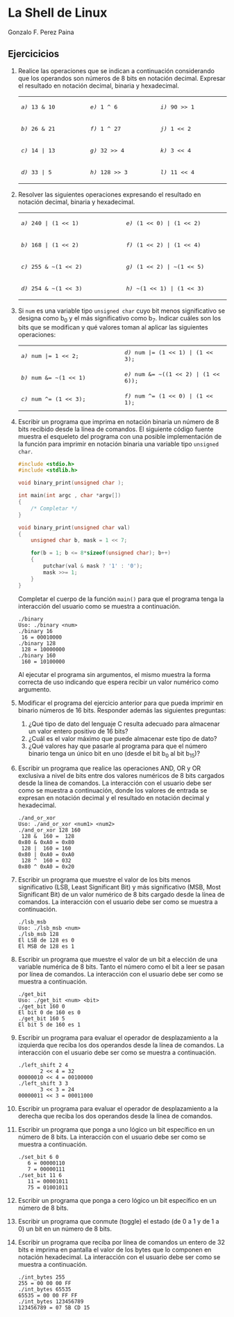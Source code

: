 # La Shell de Linux

Gonzalo F. Perez Paina

<style>
td, th {
   border: none!important;
}
</style>

## Ejercicicios

1.  Realice las operaciones que se indican a continuación considerando que los operandos son números de 8 bits en notación decimal. Expresar el resultado en notación decimal, binaria y hexadecimal.

    <table>
    <tr>
      <td style="width: 200px; height: 50px; font-family: monospace"> <i>a)</i> 13 & 10 </td>
      <td style="width: 200px; height: 50px; font-family: monospace"> <i>e)</i> 1 ^ 6 </td>
      <td style="width: 200px; height: 50px; font-family: monospace"> <i>i)</i> 90 >> 1 </td>
    </tr>
    <tr>
      <td style="width: 200px; height: 50px; font-family: monospace"> <i>b)</i> 26 & 21 </td>
      <td style="width: 200px; height: 50px; font-family: monospace"> <i>f)</i> 1 ^ 27 </td>
      <td style="width: 200px; height: 50px; font-family: monospace"> <i>j)</i> 1 << 2 </td>
    </tr>
    <tr>
      <td style="width: 200px; height: 50px; font-family: monospace"> <i>c)</i> 14 | 13 </td>
      <td style="width: 200px; height: 50px; font-family: monospace"> <i>g)</i> 32 >> 4 </td>
      <td style="width: 200px; height: 50px; font-family: monospace"> <i>k)</i> 3 << 4 </td>
    </tr>
    <tr>
      <td style="width: 200px; height: 50px; font-family: monospace"> <i>d)</i> 33 | 5 </td>
      <td style="width: 200px; height: 50px; font-family: monospace"> <i>h)</i> 128 >> 3 </td>
      <td style="width: 200px; height: 50px; font-family: monospace"> <i>l)</i> 11 << 4 </td>
    </tr>
    </table>

1. Resolver las siguientes operaciones expresando el resultado en notación decimal, binaria y hexadecimal.

    <table>
    <tr>
      <td style="width: 400px; height: 50px; font-family: monospace"> <i>a)</i> 240 | (1 << 1) </td>
      <td style="width: 400px; height: 50px; font-family: monospace"> <i>e)</i> (1 << 0) | (1 << 2) </td>
    </tr>
    <tr>
      <td style="width: 400px; height: 50px; font-family: monospace"> <i>b)</i> 168 | (1 << 2) </td>
      <td style="width: 400px; height: 50px; font-family: monospace"> <i>f)</i> (1 << 2) | (1 << 4) </td>
    </tr>
    <tr>
      <td style="width: 400px; height: 50px; font-family: monospace"> <i>c)</i> 255 & ~(1 << 2) </td>
      <td style="width: 400px; height: 50px; font-family: monospace"> <i>g)</i> (1 << 2) | ~(1 << 5) </td>
    </tr>
    <tr>
      <td style="width: 400px; height: 50px; font-family: monospace"> <i>d)</i> 254 & ~(1 << 3) </td>
      <td style="width: 400px; height: 50px; font-family: monospace"> <i>h)</i> ~(1 << 1) | (1 << 3) </td>
    </tr>
    </table>

1. Si `num` es una variable tipo `unsigned char` cuyo bit menos significativo se designa como b<sub>0</sub> y el más significativo como b<sub>7</sub>. Indicar cuáles son los bits que se modifican y qué valores toman al aplicar las siguientes operaciones:

    <table>
    <tr>
      <td style="width: 400px; height: 50px; font-family: monospace"> <i>a)</i> num |= 1 << 2; </td>
      <td style="width: 400px; height: 50px; font-family: monospace"> <i>d)</i> num |= (1 << 1) | (1 << 3); </td>
    </tr>
    <tr>
      <td style="width: 400px; height: 50px; font-family: monospace"> <i>b)</i> num &= ~(1 << 1) </td>
      <td style="width: 400px; height: 50px; font-family: monospace"> <i>e)</i> num &= ~((1 << 2) | (1 << 6)); </td>
    </tr>
    <tr>
      <td style="width: 400px; height: 50px; font-family: monospace"> <i>c)</i> num ^= (1 << 3); </td>
      <td style="width: 400px; height: 50px; font-family: monospace"> <i>f)</i> num ^= (1 << 0) | (1 << 1); </td>
    </tr>
    </table>

1. Escribir un programa que imprima en notación binaria un número de 8 bits recibido desde la lı́nea de comandos. El siguiente código fuente muestra el esqueleto del programa con una posible implementación de la función para imprimir en notación binaria una variable tipo `unsigned char`.

    ```c
    #include <stdio.h>
    #include <stdlib.h>

    void binary_print(unsigned char );

    int main(int argc , char *argv[])
    {
        /* Completar */
    }

    void binary_print(unsigned char val)
    {
        unsigned char b, mask = 1 << 7;
    
        for(b = 1; b <= 8*sizeof(unsigned char); b++)
        {
            putchar(val & mask ? '1' : '0');
            mask >>= 1;
        }
    }
    ```
    Completar el cuerpo de la función `main()` para que el programa tenga la interacción del usuario como se muestra a continuación.

    ```
    ./binary
    Uso: ./binary <num>
    ./binary 16
     16 = 00010000
    ./binary 128
     128 = 10000000
    ./binary 160
     160 = 10100000
    ```
    Al ejecutar el programa sin argumentos, el mismo muestra la forma correcta de uso indicando que espera recibir un valor numérico como argumento.

1. Modificar el programa del ejercicio anterior para que pueda imprimir en binario números de 16 bits. Responder además las siguientes preguntas:
    1. ¿Qué tipo de dato del lenguaje C resulta adecuado para almacenar un valor entero positivo de 16 bits?
    1. ¿Cuál es el valor máximo que puede almacenar este tipo de dato?
    1. ¿Qué valores hay que pasarle al programa para que el número binario tenga un único bit en uno (desde el bit b<sub>0</sub> al bit b<sub>15</sub>)?

1. Escribir un programa que realice las operaciones AND, OR y OR exclusiva a nivel de bits entre dos valores numéricos de 8 bits cargados desde la lı́nea de comandos. La interacción con el usuario debe ser como se muestra a continuación, donde los valores de entrada se expresan en notación decimal y el resultado en notación decimal y hexadecimal.
    ```
    ./and_or_xor
    Uso: ./and_or_xor <num1> <num2>
    ./and_or_xor 128 160
     128 &  160 =  128
    0x80 & 0xA0 = 0x80
     128 |  160 = 160
    0x80 | 0xA0 = 0xA0
     128 ^  160 = 032
    0x80 ^ 0xA0 = 0x20
    ```

1. Escribir un programa que muestre el valor de los bits menos significativo (LSB, Least Significant Bit) y más significativo (MSB, Most Significant Bit) de un valor numérico de 8 bits cargado desde la lı́nea de comandos. La interacción con el usuario debe ser como se muestra a continuación.
    ```
    ./lsb_msb
    Uso: ./lsb_msb <num>
    ./lsb_msb 128
    El LSB de 128 es 0
    El MSB de 128 es 1
    ```

1. Escribir un programa que muestre el valor de un bit a elección de una variable numérica de 8 bits. Tanto el número como el bit a leer se pasan por lı́nea de comandos. La interacción con el usuario debe ser como se muestra a continuación.
    ```
    ./get_bit
    Uso: ./get_bit <num> <bit>
    ./get_bit 160 0
    El bit 0 de 160 es 0
    ./get_bit 160 5
    El bit 5 de 160 es 1
    ```

1. Escribir un programa para evaluar el operador de desplazamiento a la izquierda que reciba los dos operandos desde la lı́nea de comandos. La interacción con el usuario debe ser como se muestra a continuación.
    ```
    ./left_shift 2 4
           2 << 4 = 32
    00000010 << 4 = 00100000
    ./left_shift 3 3
           3 << 3 = 24
    00000011 << 3 = 00011000
    ```

1. Escribir un programa para evaluar el operador de desplazamiento a la derecha que reciba los dos operandos desde la lı́nea de comandos.

1. Escribir un programa que ponga a uno lógico un bit especı́fico en un número de 8 bits. La interacción con el usuario debe ser como se muestra a continuación.
    ```
    ./set_bit 6 0
       6 = 00000110
       7 = 00000111
    ./set_bit 11 6
       11 = 00001011
       75 = 01001011
    ```

1. Escribir un programa que ponga a cero lógico un bit especı́fico en un número de 8 bits.

1. Escribir un programa que conmute (toggle) el estado (de 0 a 1 y de 1 a 0) un bit en un número de 8 bits.

1. Escribir un programa que reciba por lı́nea de comandos un entero de 32 bits e imprima en pantalla el valor de los bytes que lo componen en notación hexadecimal. La interacción con el usuario debe ser como se muestra a continuación.
    ```
    ./int_bytes 255
    255 = 00 00 00 FF
    ./int_bytes 65535
    65535 = 00 00 FF FF
    ./int_bytes 123456789
    123456789 = 07 5B CD 15
    ```
